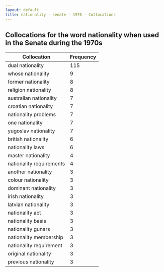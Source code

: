```yaml
---
layout: default
title: nationality - senate - 1970 - Collocations
---
```

## Collocations for the word **nationality** when used in the Senate during the 1970s

| Collocation | Frequency |
|--------------|----------------|
|dual nationality|115|
|whose nationality|9|
|former nationality|8|
|religion nationality|8|
|australian nationality|7|
|croatian nationality|7|
|nationality problems|7|
|one nationality|7|
|yugoslav nationality|7|
|british nationality|6|
|nationality laws|6|
|master nationality|4|
|nationality requirements|4|
|another nationality|3|
|colour nationality|3|
|dominant nationality|3|
|irish nationality|3|
|latvian nationality|3|
|nationality act|3|
|nationality basis|3|
|nationality gunars|3|
|nationality membership|3|
|nationality requirement|3|
|original nationality|3|
|previous nationality|3|
